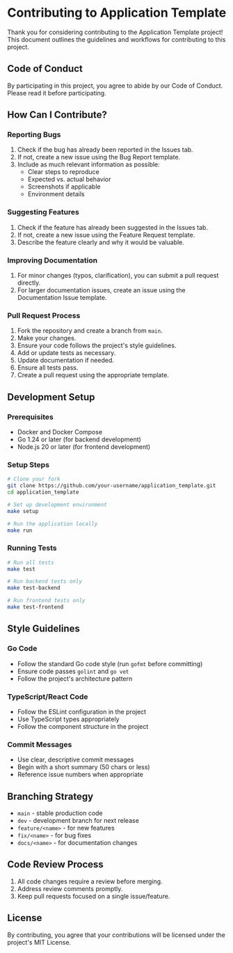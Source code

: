 # Contributing to Application Template

Thank you for considering contributing to the Application Template project! This document outlines the guidelines and workflows for contributing to this project.

## Code of Conduct

By participating in this project, you agree to abide by our Code of Conduct. Please read it before participating.

## How Can I Contribute?

### Reporting Bugs

1. Check if the bug has already been reported in the Issues tab.
2. If not, create a new issue using the Bug Report template.
3. Include as much relevant information as possible:
   - Clear steps to reproduce
   - Expected vs. actual behavior
   - Screenshots if applicable
   - Environment details

### Suggesting Features

1. Check if the feature has already been suggested in the Issues tab.
2. If not, create a new issue using the Feature Request template.
3. Describe the feature clearly and why it would be valuable.

### Improving Documentation

1. For minor changes (typos, clarification), you can submit a pull request directly.
2. For larger documentation issues, create an issue using the Documentation Issue template.

### Pull Request Process

1. Fork the repository and create a branch from `main`.
2. Make your changes.
3. Ensure your code follows the project's style guidelines.
4. Add or update tests as necessary.
5. Update documentation if needed.
6. Ensure all tests pass.
7. Create a pull request using the appropriate template.

## Development Setup

### Prerequisites

- Docker and Docker Compose
- Go 1.24 or later (for backend development)
- Node.js 20 or later (for frontend development)

### Setup Steps

```bash
# Clone your fork
git clone https://github.com/your-username/application_template.git
cd application_template

# Set up development environment
make setup

# Run the application locally
make run
```

### Running Tests

```bash
# Run all tests
make test

# Run backend tests only
make test-backend

# Run frontend tests only
make test-frontend
```

## Style Guidelines

### Go Code

- Follow the standard Go code style (run `gofmt` before committing)
- Ensure code passes `golint` and `go vet`
- Follow the project's architecture pattern

### TypeScript/React Code

- Follow the ESLint configuration in the project
- Use TypeScript types appropriately
- Follow the component structure in the project

### Commit Messages

- Use clear, descriptive commit messages
- Begin with a short summary (50 chars or less)
- Reference issue numbers when appropriate

## Branching Strategy

- `main` - stable production code
- `dev` - development branch for next release
- `feature/<name>` - for new features
- `fix/<name>` - for bug fixes
- `docs/<name>` - for documentation changes

## Code Review Process

1. All code changes require a review before merging.
2. Address review comments promptly.
3. Keep pull requests focused on a single issue/feature.

## License

By contributing, you agree that your contributions will be licensed under the project's MIT License.
